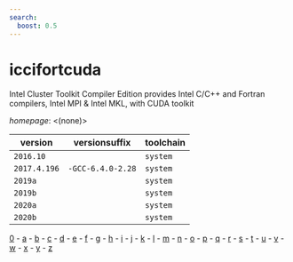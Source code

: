 ```yaml
---
search:
  boost: 0.5
---
```

# iccifortcuda

Intel Cluster Toolkit Compiler Edition provides Intel C/C++ and Fortran compilers, Intel MPI &  Intel MKL, with CUDA toolkit

*homepage*: <(none)>

version | versionsuffix | toolchain
--------|---------------|----------
``2016.10`` |  | ``system``
``2017.4.196`` | ``-GCC-6.4.0-2.28`` | ``system``
``2019a`` |  | ``system``
``2019b`` |  | ``system``
``2020a`` |  | ``system``
``2020b`` |  | ``system``

[0](../0/index.md) - [a](../a/index.md) - [b](../b/index.md) - [c](../c/index.md) - [d](../d/index.md) - [e](../e/index.md) - [f](../f/index.md) - [g](../g/index.md) - [h](../h/index.md) - [i](../i/index.md) - [j](../j/index.md) - [k](../k/index.md) - [l](../l/index.md) - [m](../m/index.md) - [n](../n/index.md) - [o](../o/index.md) - [p](../p/index.md) - [q](../q/index.md) - [r](../r/index.md) - [s](../s/index.md) - [t](../t/index.md) - [u](../u/index.md) - [v](../v/index.md) - [w](../w/index.md) - [x](../x/index.md) - [y](../y/index.md) - [z](../z/index.md)

